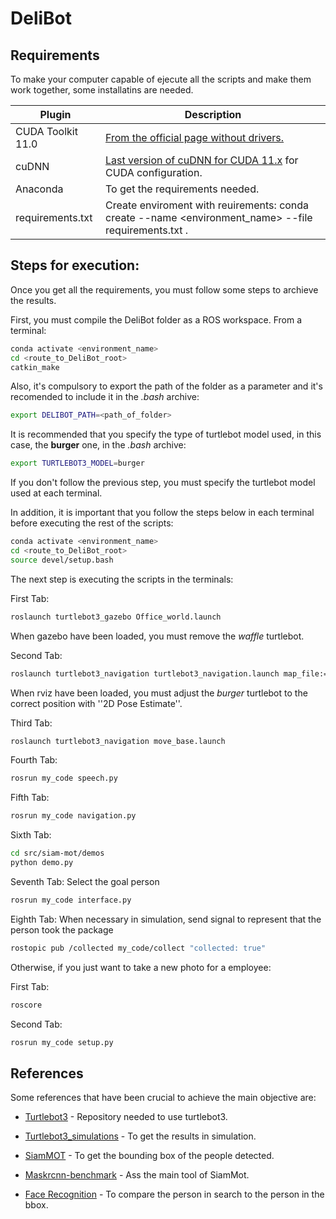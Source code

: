 # DeliBot

## Requirements

To make your computer capable of ejecute all the scripts and make them work together, some installatins are needed.

| Plugin | Description |
| ------ | ------ |
| CUDA Toolkit 11.0 | [From the official page without drivers.][CUDA] |
| cuDNN | [Last version of cuDNN for CUDA 11.x][cuDNN] for CUDA configuration. |
| Anaconda | To get the requirements needed. |
| requirements.txt | Create enviroment with reuirements:  conda create --name <environment_name> --file requirements.txt . |


## Steps for execution:

Once you get all the requirements, you must follow some steps to archieve the results.

First, you must compile the DeliBot folder as a ROS workspace. From a terminal:
```sh
conda activate <environment_name>
cd <route_to_DeliBot_root>
catkin_make
```

Also, it's compulsory to export the path of the folder as a parameter and it's recomended to include it in the _.bash_ archive:
```sh
export DELIBOT_PATH=<path_of_folder>
```

It is recommended that you specify the type of turtlebot model used, in this case, the **burger** one, in the _.bash_ archive:
```sh
export TURTLEBOT3_MODEL=burger
```
If you don't follow the previous step, you must specify the turtlebot model used at each terminal.

In addition, it is important that you follow the steps below in each terminal before executing the rest of the scripts:
```sh
conda activate <environment_name>
cd <route_to_DeliBot_root>
source devel/setup.bash
```

The next step is executing the scripts in the terminals:

First Tab:
```sh
roslaunch turtlebot3_gazebo Office_world.launch
```
When gazebo have been loaded, you must remove the _waffle_ turtlebot.

Second Tab:

```sh
roslaunch turtlebot3_navigation turtlebot3_navigation.launch map_file:=<path_to_DeliBot_folder>/Delibot/src/siam-mot/Office.yaml
```
When rviz have been loaded, you must adjust the _burger_ turtlebot to the correct position with ''2D Pose Estimate''.

Third Tab:

```sh
roslaunch turtlebot3_navigation move_base.launch
```

Fourth Tab:
```sh
rosrun my_code speech.py
```

Fifth Tab:

```sh
rosrun my_code navigation.py
```

Sixth Tab:


```sh
cd src/siam-mot/demos
python demo.py
```

Seventh Tab: Select the goal person

```sh
rosrun my_code interface.py
```
Eighth Tab: When necessary in simulation, send signal to represent that the person took the package

```sh
rostopic pub /collected my_code/collect "collected: true"
```


Otherwise, if you just want to take a new photo for a employee:

First Tab:
```sh
roscore
```

Second Tab:
```sh
rosrun my_code setup.py
```

## References

Some references that have been crucial to achieve the main objective are:

- [Turtlebot3] - Repository needed to use turtlebot3.
- [Turtlebot3_simulations] - To get the results in simulation.
- [SiamMOT] - To get the bounding box of the people detected.
- [Maskrcnn-benchmark] - Ass the main tool of SiamMot.
- [Face Recognition] - To compare the person in search to the person in the bbox.

   [CUDA]: <https://developer.nvidia.com/cuda-11.0-download-archive?target_os=Linux&target_arch=x86_64&target_distro=Ubuntu&target_version=2004&target_type=runfilelocal>
   [cuDNN]: <https://developer.nvidia.com/rdp/cudnn-archive>
   [Turtlebot3]: <https://github.com/ROBOTIS-GIT/turtlebot3/tree/noetic-devel>
   [Turtlebot3_simulations]: <https://github.com/ROBOTIS-GIT/turtlebot3_simulations/tree/noetic-devel>
   [SiamMOT]: <https://github.com/amazon-science/siam-mot>
   [Maskrcnn-benchmark]: <https://github.com/facebookresearch/maskrcnn-benchmark>
   [Face Recognition]: <https://github.com/ageitgey/face_recognition>
